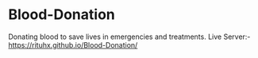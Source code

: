 # Blood-Donation
Donating blood to save lives in emergencies and treatments.
Live Server:- https://rituhx.github.io/Blood-Donation/ 
